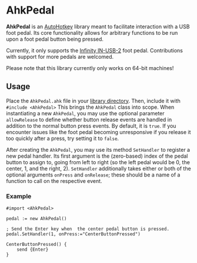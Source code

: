 # AhkPedal

**AhkPedal** is an [AutoHotkey](https://www.autohotkey.com/) library meant to
facilitate interaction with a USB foot pedal. Its core functionality allows
for arbitrary functions to be run upon a foot pedal button being pressed.

Currently, it only supports the [Infinity
IN-USB-2](http://www.veccorp.com/foot-controls.html) foot pedal. Contributions
with support for more pedals are welcomed.

Please note that this library currently only works on 64-bit machines!

## Usage

Place the `AhkPedal.ahk` file in your [library
directory](https://autohotkey.com/docs/Functions.htm#lib). Then, include it
with `#include <AhkPedal>` This brings the `AhkPedal` class into scope. When
instantiating a new `AhkPedal`, you may use the optional parameter
`allowRelease` to define whether button release events are handled in
addition to the normal button press events. By default, it is `true`. If you
encounter issues like the foot pedal becoming unresponsive if you release it
too quickly after a press, try setting it to `false`.

After creating the `AhkPedal`, you may use its method `SetHandler` to
register a new pedal handler. Its first argument is the (zero-based) index of
the pedal button to assign to, going from left to right (so the left pedal
would be 0, the center, 1, and the right, 2). `SetHandler` additionally takes
either or both of the optional arguments `onPress` and `onRelease`; these
should be a name of a function to call on the respective event.

### Example

```ahk
#import <AhkPedal>

pedal := new AhkPedal()

; Send the Enter key when  the center pedal button is pressed.
pedal.SetHandler(1, onPress:="CenterButtonPressed")

CenterButtonPressed() {
    send {Enter}
}
```
